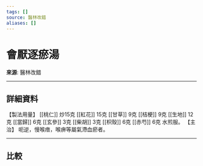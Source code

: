 ```yaml
---
tags: []
source: 醫林改錯
aliases: []
---
```


# 會厭逐瘀湯

**來源**: 醫林改錯  

---

## 詳細資料
【製法用量】 [[桃仁]] 炒15克 [[紅花]] 15克 [[甘草]] 9克 [[桔梗]] 9克 [[生地]] 12克 [[當歸]] 6克 [[玄參]] 3克 [[柴胡]] 3克 [[枳殼]] 6克 [[赤芍]] 6克
水煎服。
【主治】
呃逆，慢喉瘖，喉痹等屬氣滯血瘀者。

---

## 比較

